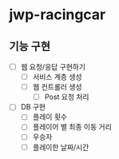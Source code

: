 # jwp-racingcar

## 기능 구현
- [ ] 웹 요청/응답 구현하기
  - [ ] 서비스 계층 생성
  - [ ] 웹 컨트롤러 생성
    - [ ] Post 요청 처리
- [ ] DB 구현
  - [ ] 플레이 횟수
  - [ ] 플레이어 별 최종 이동 거리
  - [ ] 우승자
  - [ ] 플레이한 날짜/시간
